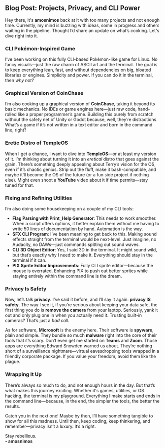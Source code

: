 ## Blog Post: Projects, Privacy, and CLI Power  

Hey there, it's **amosnimos** back at it with too many projects and not enough time. Currently, my mind is buzzing with ideas, some in progress and others waiting in the pipeline. Thought I’d share an update on what’s cooking. Let's dive right into it.  

### CLI Pokémon-Inspired Game  
I’ve been working on this fully CLI-based Pokémon-like game for Linux. No fancy visuals—just the raw charm of ASCII art and the terminal. The goal is to keep everything lean, fast, and without dependencies on big, bloated libraries or engines. Simplicity and power. If you can do it in the terminal, then *why not?*  

### Graphical Version of CoinChase  
I’m also cooking up a graphical version of **CoinChase**, taking it beyond its basic mechanics. No IDEs or game engines here—just raw code, hand-rolled like a proper programmer’s game. Building this purely from scratch without the safety net of Unity or Godot because, well, they’re distractions. What’s a game if it’s not written in a text editor and born in the command line, right?  

### Eretic Distro of TempleOS  
When I get a chance, I want to dive into **TempleOS**—or at least my version of it. I’m thinking about turning it into an *eretical* distro that goes against the grain. There’s something deeply appealing about Terry’s vision for the OS, even if it’s chaotic genius. Strip out the fluff, make it bash-compatible, and maybe it’ll become the OS of the future (or a fun side project if nothing else). Might even shoot a **YouTube** video about it if time permits—stay tuned for that.  

### Fixing and Refining Utilities  
I’m also doing some housekeeping on a couple of my CLI tools:  
- **Flag Parsing with Print_Help Generator**: This needs to work smoother. When a script offers options, it better explain them without me having to write 50 lines of documentation by hand. Automation is the way.  
- **SFX CLI Program**: I’ve been meaning to get back to this. Making sound effects straight from the terminal would be next-level. Just imagine, no Audacity, no DAWs—just commands spitting out sound waves.  
- **CLI 3D Object Editor**: Yes, I said 3D in the terminal. It might sound wild, but that’s exactly why I need to make it. Everything should stay in the terminal if it can.  
- **PIX Sprite Editor Improvements**: Fully CLI sprite editor—because the mouse is overrated. Enhancing PIX to push out better sprites while staying entirely within the command line is the dream.  

### Privacy Is Safety  
Now, let’s talk **privacy**. I’ve said it before, and I’ll say it again: **privacy IS safety**. The way I see it, if you’re serious about keeping your data safe, the first thing you do is **remove the camera** from your laptop. Seriously, yank it out and only plug one in when you actually need it. Trusting built-in cameras? That’s just a *bad call*.  

As for software, **Microsoft** is the enemy here. Their software is **spyware**, plain and simple. They bundle so much **malware** right into the core of their tools that it’s scary. Don’t even get me started on **Teams** and **Zoom**. Those apps are everything Edward Snowden warned us about. They’re nothing short of a surveillance nightmare—virtual eavesdropping tools wrapped in a friendly corporate package. If you value your freedom, avoid them like the plague.  

### Wrapping It Up  
There’s always so much to do, and not enough hours in the day. But that’s what makes this journey exciting. Whether it's games, utilities, or OS hacking, the terminal is my playground. Everything I make starts and ends in the command line—because, in the end, the simpler the tools, the better the results.

Catch you in the next one! Maybe by then, I’ll have something tangible to show for all this madness. Until then, keep coding, keep thinkering, and remember—privacy isn’t a luxury. It’s a right.  

Stay rebellious.  
**- amosnimos**
